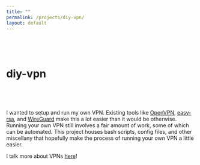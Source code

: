 ```yaml
---
title: ""
permalink: /projects/diy-vpn/
layout: default
---
```


# diy-vpn <a href="https://github.com/zbo14/diy-vpn"><svg class="svg-icon" style="vertical-align:middle"><use xlink:href="{{ '/assets/minima-social-icons.svg#github' | relative_url }}"></use></svg></a>

I wanted to setup and run my own VPN. Existing tools like [OpenVPN](https://openvpn.net/), [easy-rsa](https://github.com/OpenVPN/easy-rsa), and [WireGuard](https://www.wireguard.com) make this a lot easier than it would be otherwise. Running your own VPN still involves a fair amount of work, some of which can be automated. This project houses bash scripts, config files, and other miscellany that hopefully make the process of running your own VPN a little easier.

I talk more about VPNs [here](/2019/11/13/DIY-VPNs.html)!
